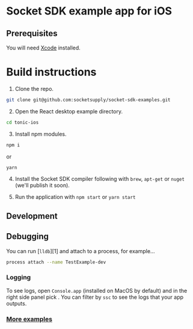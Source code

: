 # Socket SDK example app for iOS

## Prerequisites

You will need [Xcode](https://developer.apple.com/xcode/resources/) installed.

# Build instructions

1. Clone the repo.
```bash
git clone git@github.com:socketsupply/socket-sdk-examples.git
```
2. Open the React desktop example directory.
```bash
cd tonic-ios
```
3. Install npm modules.
```bash
npm i
```
or
```bash
yarn
```
4. Install the Socket SDK compiler following with `brew`, `apt-get` or `nuget` (we'll publish it soon).

5. Run the application with `npm start` or `yarn start`

## Development

## Debugging

You can run [`lldb`][1] and attach to a process, for example...

```bash
process attach --name TestExample-dev
```

### Logging

To see logs, open `Console.app` (installed on MacOS by default) and in the
right side panel pick <YourSimulatorDeviceName>. You can filter by `ssc`
to see the logs that your app outputs.

### [More examples](../README.md)
